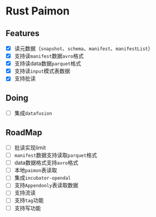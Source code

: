 # Rust Paimon

## Features

- [x] 读元数据（`snapshot`、`schema`、`manifest`、`manifestList`）
- [x] 支持读`manifest`数据`avro`格式
- [x] 支持读data数据`parquet`格式
- [x] 支持读`input`模式表数据
- [x] 支持批读

## Doing

- [ ] 集成`datafusion`

## RoadMap

- [ ] 批读实现limit
- [ ] `manifest`数据支持读取`parquet`格式
- [ ] data数据格式支持`avro`格式
- [ ] 本地`paimon`表读取
- [ ] 集成`incubator-opendal`
- [ ] 支持`Appendonly`表读取数据
- [ ] 支持流读
- [ ] 支持`tag`功能
- [ ] 支持写功能
